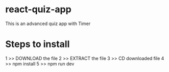 # react-quiz-app
This is an advanced quiz app with Timer
# Steps to install
  1 >> DOWNLOAD the file
  2 >> EXTRACT the file
  3 >> CD downloaded file
  4 >> npm install
  5 >> npm run dev
